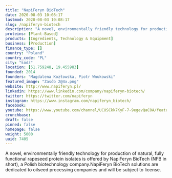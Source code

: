```yaml
---
title: "NapiFeryn BioTech"
date: 2020-08-03 10:08:17
lastmod: 2020-08-03 10:08:17
slug: /napiferyn-biotech
description: "A novel, environmentally friendly technology for production of natural, fully functional rapeseed protein isolates is offered by NapiFeryn BioTech (NFB in short), a Polish biotechnology company.NapiFeryn BioTech solutions are dedicated to oilseed processing companies and will be subject to license."
proteins: [Plant-Based]
products: [Ingredients, Technology & Equipment]
business: [Production]
finance_type: []
country: "Poland"
country_code: "PL"
city: "Łódź"
location: [51.759248, 19.455983]
founded: 2014
founders: "Magdalena Kozłowska, Piotr Wnukowski"
featured_image: "Zasób 2@4x.png"
website: http://www.napiferyn.pl/
linkedin: https://www.linkedin.com/company/napiferyn-biotech/
twitter: https://twitter.com/napiferyn
instagram: https://www.instagram.com/napiferyn_biotech/
facebook: 
youtube: https://www.youtube.com/channel/UCUSCkk7KyF-7-9egevQaC0A/featured
crunchbase: 
draft: false
pinned: false
homepage: false
weight: 5000
uuid: 7405
---
```

A novel, environmentally friendly technology for production of natural, fully functional rapeseed protein isolates is offered by NapiFeryn BioTech (NFB in short), a Polish biotechnology company.NapiFeryn BioTech solutions are dedicated to oilseed processing companies and will be subject to license.
